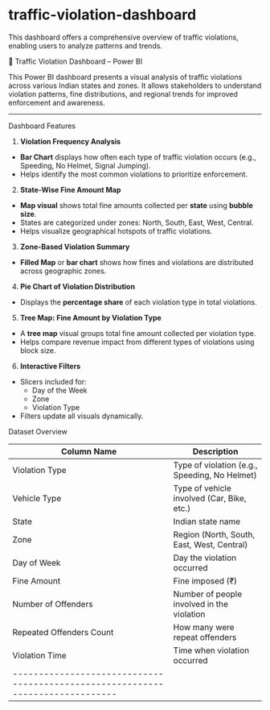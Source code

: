 # traffic-violation-dashboard
This dashboard offers a comprehensive overview of traffic violations, enabling users to analyze patterns and trends.


🚦 Traffic Violation Dashboard – Power BI

This Power BI dashboard presents a visual analysis of traffic violations across various Indian states and zones. It allows stakeholders to understand violation patterns, fine distributions, and regional trends for improved enforcement and awareness.

---

 Dashboard Features

1. **Violation Frequency Analysis**
- **Bar Chart** displays how often each type of traffic violation occurs (e.g., Speeding, No Helmet, Signal Jumping).
- Helps identify the most common violations to prioritize enforcement.

2. **State-Wise Fine Amount Map**
- **Map visual** shows total fine amounts collected per **state** using **bubble size**.
- States are categorized under zones: North, South, East, West, Central.
- Helps visualize geographical hotspots of traffic violations.

 3. **Zone-Based Violation Summary**
- **Filled Map** or **bar chart** shows how fines and violations are distributed across geographic zones.

4. **Pie Chart of Violation Distribution**
- Displays the **percentage share** of each violation type in total violations.

5. **Tree Map: Fine Amount by Violation Type**
- A **tree map** visual groups total fine amount collected per violation type.
- Helps compare revenue impact from different types of violations using block size.

 6. **Interactive Filters**
- Slicers included for:
  - Day of the Week
  - Zone
  - Violation Type
- Filters update all visuals dynamically.


 Dataset Overview

| Column Name              | Description                                       |
|--------------------------|---------------------------------------------------|
| Violation Type           | Type of violation (e.g., Speeding, No Helmet)     |
| Vehicle Type             | Type of vehicle involved (Car, Bike, etc.)        |
| State                    | Indian state name                                 |
| Zone                     | Region (North, South, East, West, Central)        |
| Day of Week              | Day the violation occurred                        |
| Fine Amount              | Fine imposed (₹)                                  |
| Number of Offenders      | Number of people involved in the violation        |
| Repeated Offenders Count | How many were repeat offenders                    |
| Violation Time           | Time when violation occurred                      |
|------------------------------------------------------------------------------|







